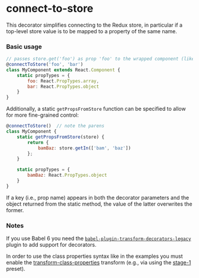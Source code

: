 # connect-to-store

This decorator simplifies connecting to the Redux store, in particular if a top-level store value is to be mapped to a property of the same name.

### Basic usage
```js
// passes store.get('foo') as prop 'foo' to the wrapped component (likewise with 'bar')
@connectToStore('foo', 'bar')
class MyComponent extends React.Component {
    static propTypes = {
        foo: React.PropTypes.array,
        bar: React.PropTypes.object
    }
}
```

Additionally, a static `getPropsFromStore` function can be specified to allow for more fine-grained control:
```js
@connectToStore()  // note the parens
class MyComponent {
    static getPropsFromStore(store) {
        return {
            bamBaz: store.getIn(['bam', 'baz'])
        };
    }

    static propTypes = {
        bamBaz: React.PropTypes.object
    }
}
````

If a key (i.e., prop name) appears in both the decorator parameters and the object returned from the static method,
the value of the latter overwrites the former.


### Notes

If you use Babel 6 you need the [`babel-plugin-transform-decorators-legacy`](https://github.com/loganfsmyth/babel-plugin-transform-decorators-legacy) plugin to add support for decorators.

In order to use the class properties syntax like in the examples you must enable the [transform-class-properties](https://babeljs.io/docs/plugins/transform-class-properties/) transform (e.g., via using the [stage-1](https://www.npmjs.com/package/babel-preset-stage-1) preset).